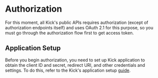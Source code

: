 # Authorization

For this moment, all Kick's public APIs requires authorization (except of authorization endpoints itself) and uses
OAuth 2.1 for this purpose, so you must go through the authorization flow first to get access token.

## Application Setup

Before you begin authorization, you need to set up Kick application to obtain the client ID and secret, redirect
URI, and other credentials and settings. To do this, refer to the Kick's application setup [guide](https://docs.kick.com/getting-started/kick-apps-setup).
